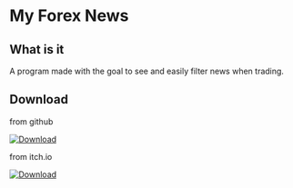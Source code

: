 # My Forex News

## What is it

A program made with the goal to see and easily filter news when trading.

## Download

from github

[![Download](https://img.shields.io/badge/Download-%2github%2MyForexNews%201.2.0b-brightgreen)](https://github.com/GioseaxMC/MyForexNews/raw/refs/heads/main/dist/MyForexNews%201.2.0b.zip)

from itch.io

[![Download](https://img.shields.io/badge/Download-%2itch.io%2MyForexNews%201.2.0b-brightgreen)](https://giose.itch.io/my-forex-news)
